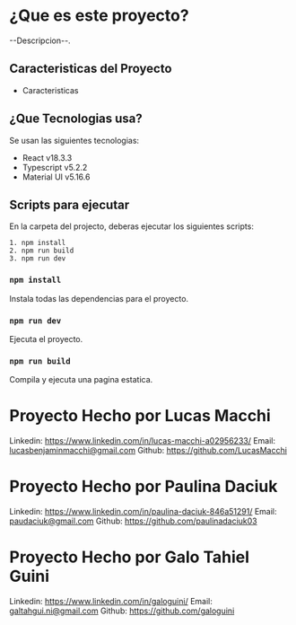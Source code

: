 # ¿Que es este proyecto?

--Descripcion--.

## Caracteristicas del Proyecto
- Caracteristicas

## ¿Que Tecnologias usa?

Se usan las siguientes tecnologias:
- React v18.3.3
- Typescript v5.2.2
- Material UI v5.16.6

## Scripts para ejecutar

En la carpeta del projecto, deberas ejecutar los siguientes scripts:

    1. npm install
    2. npm run build
    3. npm run dev

### `npm install`

Instala todas las dependencias para el proyecto.

### `npm run dev`

Ejecuta el proyecto.

### `npm run build`

Compila y ejecuta una pagina estatica.


# Proyecto Hecho por Lucas Macchi

Linkedin: https://www.linkedin.com/in/lucas-macchi-a02956233/
Email: lucasbenjaminmacchi@gmail.com
Github: https://github.com/LucasMacchi

# Proyecto Hecho por Paulina Daciuk

Linkedin: https://www.linkedin.com/in/paulina-daciuk-846a51291/
Email: paudaciuk@gmail.com
Github: https://github.com/paulinadaciuk03

# Proyecto Hecho por Galo Tahiel Guini

Linkedin: https://www.linkedin.com/in/galoguini/
Email: galtahgui.ni@gmail.com
Github: https://github.com/galoguini